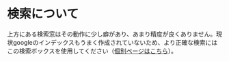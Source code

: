 # 検索について

上方にある検索窓はその動作に少し癖があり、あまり精度が良くありません。現状googleのインデックスもうまく作成されていないため、より正確な検索にはこの検索ボックスを使用してください（[個別ページはこちら](https://ui.customsearch.ai/hosted-page?customconfig=2fef5937-e038-480d-a2bf-0abc9838892e&version=latest&market=ja-JP&q=)）。

<div>

<script type="text/javascript" 
    id="bcs_js_snippet"
    src="https://ui.customsearch.ai/api/ux/rendering-js?customConfig=2fef5937-e038-480d-a2bf-0abc9838892e&market=ja-JP&version=latest&q=">
</script>

</div>